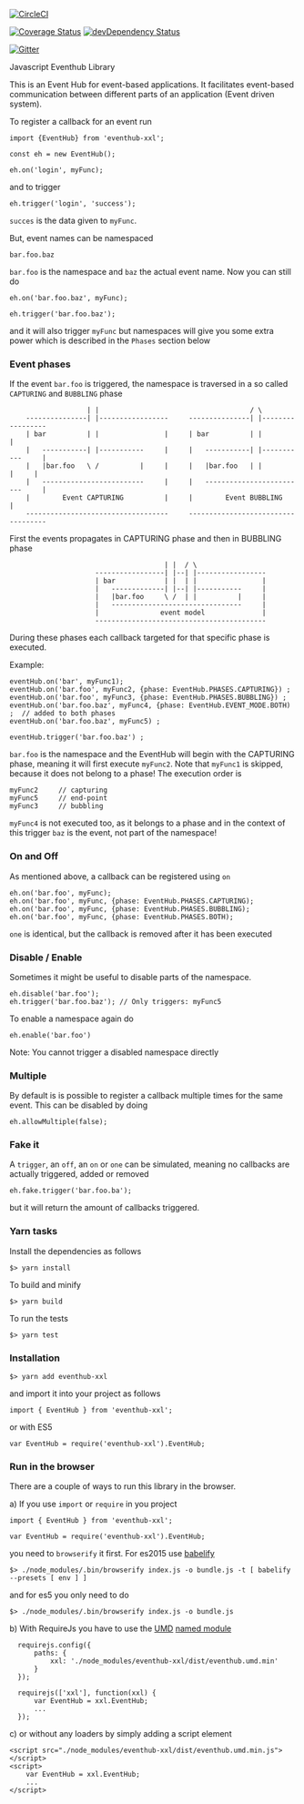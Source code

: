 [![CircleCI][circleci-img]][circleci-url]

[![Coverage Status][coveralls-url]][coveralls-image] [![devDependency Status][depstat-dev-image]][depstat-dev-url] 

[![Gitter](https://badges.gitter.im/Join%20Chat.svg)](https://gitter.im/scaljeri/javascript-eventhub?utm_source=badge&utm_medium=badge&utm_campaign=pr-badge)

Javascript Eventhub Library 

This is an Event Hub for event-based applications. It facilitates event-based communication between different 
parts of an application (Event driven system). 

To register a callback for an event run

    import {EventHub} from 'eventhub-xxl';
    
    const eh = new EventHub();
    
    eh.on('login', myFunc);
    
and to trigger

    eh.trigger('login', 'success');
    
`succes` is the data given to `myFunc`. 

But, event names can be namespaced
  
    bar.foo.baz
    
`bar.foo` is the namespace and `baz` the actual event name. Now you can still do

    eh.on('bar.foo.baz', myFunc);
    
    eh.trigger('bar.foo.baz');
    
and it will also trigger `myFunc` but namespaces will give you some extra power which is described in the `Phases` section below
    
### Event phases
If the event `bar.foo` is triggered, the namespace is traversed in a so called `CAPTURING` and `BUBBLING` phase

                       | |                                     / \
        ---------------| |-----------------     ---------------| |-----------------
        | bar          | |                |     | bar          | |                |
        |   -----------| |-----------     |     |   -----------| |-----------     |
        |   |bar.foo   \ /          |     |     |   |bar.foo   | |          |     |
        |   -------------------------     |     |   -------------------------     |
        |        Event CAPTURING          |     |        Event BUBBLING           |
        -----------------------------------     -----------------------------------
                     
First the events propagates in CAPTURING phase and then in BUBBLING phase
                       
                                          | |  / \
                         -----------------| |--| |-----------------
                         | bar            | |  | |                |
                         |   -------------| |--| |-----------     |
                         |   |bar.foo     \ /  | |          |     |
                         |   --------------------------------     |
                         |               event model              |
                         ------------------------------------------
                      
During these phases each callback targeted for that specific phase is executed.

Example:

    eventHub.on('bar', myFunc1);                                            
    eventHub.on('bar.foo', myFunc2, {phase: EventHub.PHASES.CAPTURING}) ;  
    eventHub.on('bar.foo', myFunc3, {phase: EventHub.PHASES.BUBBLING}) ;  
    eventHub.on('bar.foo.baz', myFunc4, {phase: EventHub.EVENT_MODE.BOTH) ;  // added to both phases
    eventHub.on('bar.foo.baz', myFunc5) ;                                    
    
    eventHub.trigger('bar.foo.baz') ; 
  
`bar.foo` is the namespace and the EventHub will begin with the CAPTURING phase, meaning it will first execute
`myFunc2`. Note that `myFunc1` is skipped, because it does not belong to a phase! The execution order is

    myFunc2     // capturing 
    myFunc5     // end-point
    myFunc3     // bubbling
    
`myFunc4` is not executed too, as it belongs to a phase and in the context of this trigger `baz` is the event, not part of the namespace!

### On and Off
As mentioned above, a callback can be registered using `on`

    eh.on('bar.foo', myFunc);
    eh.on('bar.foo', myFunc, {phase: EventHub.PHASES.CAPTURING);
    eh.on('bar.foo', myFunc, {phase: EventHub.PHASES.BUBBLING);
    eh.on('bar.foo', myFunc, {phase: EventHub.PHASES.BOTH);
    
`one` is identical, but the callback is removed after it has been executed

### Disable / Enable
Sometimes it might be useful to disable parts of the namespace. 

    eh.disable('bar.foo');
    eh.trigger('bar.foo.baz'); // Only triggers: myFunc5
    
To enable a namespace again do

    eh.enable('bar.foo')
    
Note: You cannot trigger a disabled namespace directly

### Multiple
By default is is possible to register a callback multiple times for the same event. 
This can be disabled by doing

    eh.allowMultiple(false);

### Fake it
A `trigger`, an `off`, an `on` or `one` can be simulated, meaning no callbacks are actually triggered,
added or removed

    eh.fake.trigger('bar.foo.ba'); 
    
but it will return the amount of callbacks triggered.

### Yarn tasks ###

Install the dependencies as follows

    $> yarn install 

To build and minify

    $> yarn build
    
To run the tests

    $> yarn test
    
### Installation ###

    $> yarn add eventhub-xxl
    
and import it into your project as follows

    import { EventHub } from 'eventhub-xxl';
    
or with ES5

    var EventHub = require('eventhub-xxl').EventHub;
    
### Run in the browser
There are a couple of ways to run this library in the browser. 

  a) If you use `import` or `require` in you project
  
    import { EventHub } from 'eventhub-xxl';
   
    var EventHub = require('eventhub-xxl').EventHub;
   
   you need to `browserify` it first. For es2015 use [babelify](https://github.com/babel/babelify) 
   
    $> ./node_modules/.bin/browserify index.js -o bundle.js -t [ babelify --presets [ env ] ]
    
  and for es5 you only need to do
  
    $> ./node_modules/.bin/browserify index.js -o bundle.js
    
  b) With RequireJs you have to use the [UMD](https://github.com/umdjs/umd) [named module](http://requirejs.org/docs/api.html#modulename) 
  
      requirejs.config({
          paths: {
              xxl: './node_modules/eventhub-xxl/dist/eventhub.umd.min'
          }
      });
  
      requirejs(['xxl'], function(xxl) {
          var EventHub = xxl.EventHub;
          ...
      });
      
   
  c) or without any loaders by simply adding a script element
   
    <script src="./node_modules/eventhub-xxl/dist/eventhub.umd.min.js"></script>
    <script>
        var EventHub = xxl.EventHub;
        ...
    </script> 
  

[travis-url]: https://travis-ci.org/scaljeri/eventhub-xxl.png
[travis-image]: https://travis-ci.org/scaljeri/eventhub-xxl

[coveralls-url]: https://coveralls.io/repos/scaljeri/eventhub-xxl/badge.svg
[coveralls-image]: https://coveralls.io/github/scaljeri/eventhub-xxl?branch=master

[depstat-url]: https://david-dm.org/scaljeri/eventhub-xxl
[depstat-image]: https://david-dm.org/scaljeri/eventhub-xxl.svg

[depstat-dev-url]: https://david-dm.org/scaljeri/eventhub-xxl#info=devDependencies
[depstat-dev-image]: https://david-dm.org/scaljeri/eventhub-xxl/dev-status.svg

[circleci-img]: https://circleci.com/gh/scaljeri/eventhub-xxl/tree/master.svg?style=svg
[circleci-url]: https://circleci.com/gh/scaljeri/eventhub-xxl/tree/master
